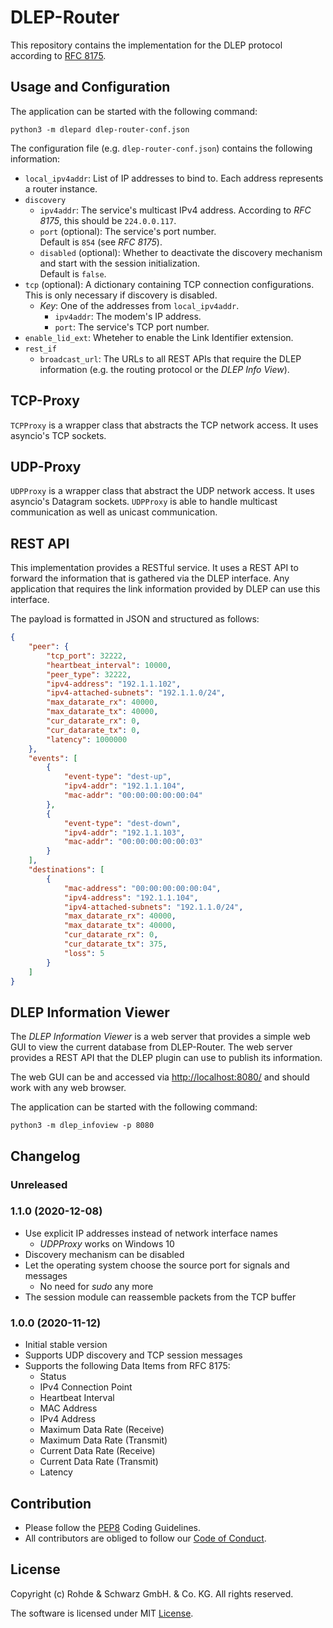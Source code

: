 # DLEP-Router

This repository contains the implementation for the DLEP protocol according to
[RFC 8175](https://datatracker.ietf.org/doc/rfc8175/).

## Usage and Configuration

The application can be started with the following command:

```
python3 -m dlepard dlep-router-conf.json
```

The configuration file (e.g. `dlep-router-conf.json`) contains the following
information:

- `local_ipv4addr`: List of IP addresses to bind to.  Each address represents a
  router instance.
- `discovery`
  - `ipv4addr`: The service's multicast IPv4 address.
    According to *RFC 8175*, this should be `224.0.0.117`.
  - `port` (optional): The service's port number.  
    Default is `854` (see *RFC 8175*).
  - `disabled` (optional): Whether to deactivate the discovery mechanism and
    start with the session initialization.  
    Default is `false`.
- `tcp` (optional): A dictionary containing TCP connection configurations.
  This is only necessary if discovery is disabled.
  - *Key*: One of the addresses from `local_ipv4addr`.
    - `ipv4addr`: The modem's IP address.
    - `port`: The service's TCP port number.
- `enable_lid_ext`: Wheteher to enable the Link Identifier extension.
- `rest_if`
  - `broadcast_url`: The URLs to all REST APIs that require the DLEP information
    (e.g. the routing protocol or the *DLEP Info View*).

## TCP-Proxy

`TCPProxy` is a wrapper class that abstracts the TCP network access. It uses
asyncio's TCP sockets.

## UDP-Proxy

`UDPProxy` is a wrapper class that abstract the UDP network access. It uses
asyncio's Datagram sockets. `UDPProxy` is able to handle multicast communication
as well as unicast communication.

## REST API

This implementation provides a RESTful service. It uses a REST API to forward
the information that is gathered via the DLEP interface. Any application that
requires the link information provided by DLEP can use this interface.

The payload is formatted in JSON and structured as follows:

```json
{
    "peer": {
        "tcp_port": 32222,
        "heartbeat_interval": 10000,
        "peer_type": 32222,
        "ipv4-address": "192.1.1.102",
        "ipv4-attached-subnets": "192.1.1.0/24",
        "max_datarate_rx": 40000,
        "max_datarate_tx": 40000,
        "cur_datarate_rx": 0,
        "cur_datarate_tx": 0,
        "latency": 1000000
    },
    "events": [
        {
            "event-type": "dest-up",
            "ipv4-addr": "192.1.1.104",
            "mac-addr": "00:00:00:00:00:04"
        },
        {
            "event-type": "dest-down",
            "ipv4-addr": "192.1.1.103",
            "mac-addr": "00:00:00:00:00:03"
        }
    ],
    "destinations": [
        {
            "mac-address": "00:00:00:00:00:04",
            "ipv4-address": "192.1.1.104",
            "ipv4-attached-subnets": "192.1.1.0/24",
            "max_datarate_rx": 40000,
            "max_datarate_tx": 40000,
            "cur_datarate_rx": 0,
            "cur_datarate_tx": 375,
            "loss": 5
        }
    ]
}
```

## DLEP Information Viewer

The *DLEP Information Viewer* is a web server that provides a simple web GUI to
view the current database from DLEP-Router. The web server provides a REST API
that the DLEP plugin can use to publish its information.

The web GUI can be and accessed via <http://localhost:8080/> and should work
with any web browser.

The application can be started with the following command:

```
python3 -m dlep_infoview -p 8080
```

## Changelog

### Unreleased

### 1.1.0 (2020-12-08)

- Use explicit IP addresses instead of network interface names
  + *UDPProxy* works on Windows 10
- Discovery mechanism can be disabled
- Let the operating system choose the source port for signals and messages
  + No need for *sudo* any more
- The session module can reassemble packets from the TCP buffer

### 1.0.0 (2020-11-12)

- Initial stable version
- Supports UDP discovery and TCP session messages
- Supports the following Data Items from RFC 8175:
  + Status
  + IPv4 Connection Point
  + Heartbeat Interval
  + MAC Address
  + IPv4 Address
  + Maximum Data Rate (Receive)
  + Maximum Data Rate (Transmit)
  + Current Data Rate (Receive)
  + Current Data Rate (Transmit)
  + Latency

## Contribution

- Please follow the [PEP8](https://www.python.org/dev/peps/pep-0008/) Coding
  Guidelines.
- All contributors are obliged to follow our
  [Code of Conduct](https://github.com/Rohde-Schwarz/rohde-schwarz/blob/master/code-of-conduct.md).

## License

Copyright (c) Rohde & Schwarz GmbH. & Co. KG. All rights reserved.

The software is licensed under MIT [License](./LICENSE).

